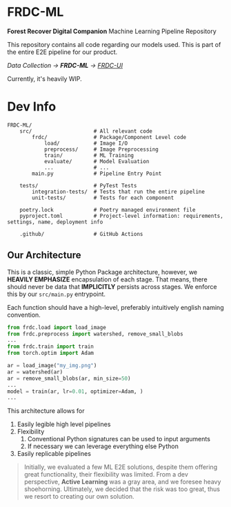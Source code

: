 # FRDC-ML
**Forest Recover Digital Companion** Machine Learning Pipeline Repository

This repository contains all code regarding our models used. 
This is part of the entire E2E pipeline for our product. 

_Data Collection -> **FRDC-ML** -> [FRDC-UI](https://github.com/Forest-Recovery-Digital-Companion/FRDC-UI)_

Currently, it's heavily WIP.

# Dev Info

```
FRDC-ML/
    src/                    # All relevant code
        frdc/               # Package/Component Level code
            load/           # Image I/O
            preprocess/     # Image Preprocessing
            train/          # ML Training 
            evaluate/       # Model Evaluation
            ...             # ...
        main.py             # Pipeline Entry Point
        
    tests/                  # PyTest Tests
        integration-tests/  # Tests that run the entire pipeline 
        unit-tests/         # Tests for each component
    
    poetry.lock             # Poetry managed environment file
    pyproject.toml          # Project-level information: requirements, settings, name, deployment info
            
    .github/                # GitHub Actions
```

## Our Architecture

This is a classic, simple Python Package architecture, however, we **HEAVILY EMPHASIZE** encapsulation of each stage.
That means, there should never be data that **IMPLICITLY** persists across stages. We enforce this by our 
`src/main.py` entrypoint.

Each function should have a high-level, preferably intuitively english naming convention.

```python
from frdc.load import load_image
from frdc.preprocess import watershed, remove_small_blobs
...
from frdc.train import train
from torch.optim import Adam

ar = load_image("my_img.png")
ar = watershed(ar)
ar = remove_small_blobs(ar, min_size=50)
...
model = train(ar, lr=0.01, optimizer=Adam, )
...
```

This architecture allows for 
1) Easily legible high level pipelines
2) Flexibility
   1) Conventional Python signatures can be used to input arguments
   2) If necessary we can leverage everything else Python
3) Easily replicable pipelines

> Initially, we evaluated a few ML E2E solutions, despite them offering great functionality, their flexibility was 
> limited. From a dev perspective, **Active Learning** was a gray area, and we foresee heavy shoehorning.
> Ultimately, we decided that the risk was too great, thus we resort to creating our own solution.
